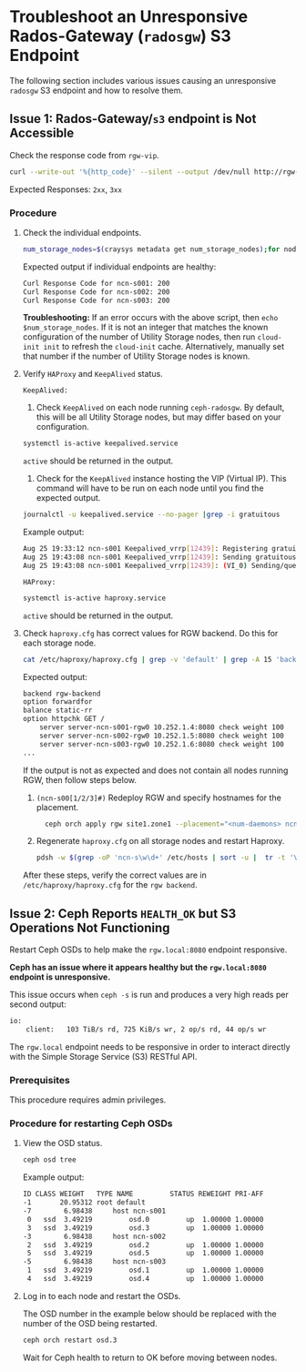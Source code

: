 # Troubleshoot an Unresponsive Rados-Gateway (`radosgw`) S3 Endpoint

The following section includes various issues causing an unresponsive `radosgw` S3 endpoint and how to resolve them.

## Issue 1: Rados-Gateway/`s3` endpoint is Not Accessible

Check the response code from `rgw-vip`.

```bash
curl --write-out '%{http_code}' --silent --output /dev/null http://rgw-vip
```

Expected Responses: `2xx`, `3xx`

### Procedure

1. Check the individual endpoints.

   ```bash
   num_storage_nodes=$(craysys metadata get num_storage_nodes);for node_num in $(seq 1 "$num_storage_nodes"); do nodename=$(printf "ncn-s%03d" "$node_num"); echo "Curl Response Code for ncn-s00$node_num: $(curl --write-out '%{http_code}' --silent --output /dev/null http://$nodename:8080)"; done
   ```

   Expected output if individual endpoints are healthy:

   ```bash
   Curl Response Code for ncn-s001: 200
   Curl Response Code for ncn-s002: 200
   Curl Response Code for ncn-s003: 200
   ```

   **Troubleshooting:** If an error occurs with the above script, then `echo $num_storage_nodes`.
   If it is not an integer that matches the known configuration of the number of Utility Storage nodes, then run `cloud-init init` to refresh the `cloud-init` cache.
   Alternatively, manually set that number if the number of Utility Storage nodes is known.

1. Verify `HAProxy` and `KeepAlived` status.

   `KeepAlived:`

   1. Check `KeepAlived` on each node running `ceph-radosgw`. By default, this will be all Utility Storage nodes, but may differ based on your configuration.

   ```bash
   systemctl is-active keepalived.service
   ```

   `active` should be returned in the output.

   1. Check for the `KeepAlived` instance hosting the VIP (Virtual IP). This command will have to be run on each node until you find the expected output.

    ```bash
    journalctl -u keepalived.service --no-pager |grep -i gratuitous
    ```

    Example output:

    ```bash
    Aug 25 19:33:12 ncn-s001 Keepalived_vrrp[12439]: Registering gratuitous ARP shared channel
    Aug 25 19:43:08 ncn-s001 Keepalived_vrrp[12439]: Sending gratuitous ARP on bond0.nmn0 for 10.252.1.3
    Aug 25 19:43:08 ncn-s001 Keepalived_vrrp[12439]: (VI_0) Sending/queueing gratuitous ARPs on bond0.nmn0 for 10.252.1.3
    ```

   `HAProxy:`

   ```bash
   systemctl is-active haproxy.service
   ```

   `active` should be returned in the output.

1. Check `haproxy.cfg` has correct values for RGW backend. Do this for each storage node.

   ```bash
   cat /etc/haproxy/haproxy.cfg | grep -v 'default' | grep -A 15 'backend rgw-backend'
   ```

   Expected output:

   ```bash
   backend rgw-backend
   option forwardfor
   balance static-rr
   option httpchk GET /
       server server-ncn-s001-rgw0 10.252.1.4:8080 check weight 100
       server server-ncn-s002-rgw0 10.252.1.5:8080 check weight 100
       server server-ncn-s003-rgw0 10.252.1.6:8080 check weight 100
   ...
   ```

   If the output is not as expected and does not contain all nodes running RGW, then follow steps below.

   1. `(ncn-s00[1/2/3]#)` Redeploy RGW and specify hostnames for the placement.

      ```bash
        ceph orch apply rgw site1.zone1 --placement="<num-daemons> ncn-s001 ncn-s002 ncn-s003 ... ncn-s00X" --port=8080
      ```

   1. Regenerate `haproxy.cfg` on all storage nodes and restart Haproxy.

      ```bash
      pdsh -w $(grep -oP 'ncn-s\w\d+' /etc/hosts | sort -u |  tr -t '\n' ',') '/srv/cray/scripts/metal/generate_haproxy_cfg.sh > /etc/haproxy/haproxy.cfg; systemctl enable haproxy.service; systemctl restart haproxy.service'
      ```

   After these steps, verify the correct values are in `/etc/haproxy/haproxy.cfg` for the `rgw backend`.

## Issue 2: Ceph Reports `HEALTH_OK` but S3 Operations Not Functioning

Restart Ceph OSDs to help make the `rgw.local:8080` endpoint responsive.

**Ceph has an issue where it appears healthy but the `rgw.local:8080` endpoint is unresponsive.**

This issue occurs when `ceph -s` is run and produces a very high reads per second output:

```bash
io:
    client:   103 TiB/s rd, 725 KiB/s wr, 2 op/s rd, 44 op/s wr
```

The `rgw.local` endpoint needs to be responsive in order to interact directly with the Simple Storage Service \(S3\) RESTful API.

### Prerequisites

This procedure requires admin privileges.

### Procedure for restarting Ceph OSDs

1. View the OSD status.

    ```bash
    ceph osd tree
    ```

    Example output:

    ```bash
    ID CLASS WEIGHT   TYPE NAME         STATUS REWEIGHT PRI-AFF
    -1       20.95312 root default
    -7        6.98438     host ncn-s001
     0   ssd  3.49219         osd.0         up  1.00000 1.00000
     3   ssd  3.49219         osd.3         up  1.00000 1.00000
    -3        6.98438     host ncn-s002
     2   ssd  3.49219         osd.2         up  1.00000 1.00000
     5   ssd  3.49219         osd.5         up  1.00000 1.00000
    -5        6.98438     host ncn-s003
     1   ssd  3.49219         osd.1         up  1.00000 1.00000
     4   ssd  3.49219         osd.4         up  1.00000 1.00000

    ```

1. Log in to each node and restart the OSDs.

    The OSD number in the example below should be replaced with the number of the OSD being restarted.

    ```bash
    ceph orch restart osd.3
    ```

    Wait for Ceph health to return to OK before moving between nodes.
